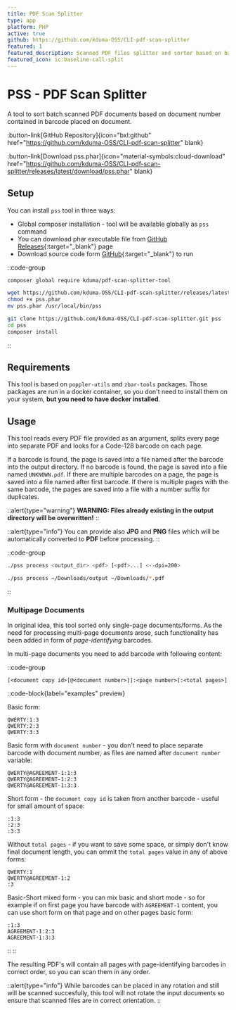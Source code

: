 ```yaml
---
title: PDF Scan Splitter
type: app
platform: PHP
active: true
github: https://github.com/kduma-OSS/CLI-pdf-scan-splitter
featured: 1
featured_description: Scanned PDF files splitter and sorter based on barcode
featured_icon: ic:baseline-call-split
---
```


# PSS - PDF Scan Splitter

A tool to sort batch scanned PDF documents based on document number contained in barcode placed on document.

:button-link[GitHub Repository]{icon="bxl:github" href="https://github.com/kduma-OSS/CLI-pdf-scan-splitter" blank}

:button-link[Download pss.phar]{icon="material-symbols:cloud-download" href="https://github.com/kduma-OSS/CLI-pdf-scan-splitter/releases/latest/download/pss.phar" blank}


## Setup

You can install `pss` tool in three ways:

- Global composer installation - tool will be available globally as `pss` command
- You can download phar executable file from [GitHub Releases](https://github.com/kduma-OSS/CLI-pdf-scan-splitter/releases/latest){:target="_blank"} page
- Download source code form [GitHub](https://github.com/kduma-OSS/CLI-pdf-scan-splitter){:target="_blank"} to run

::code-group
```bash [Composer Global]
composer global require kduma/pdf-scan-splitter-tool
```
```bash [phar executable]
wget https://github.com/kduma-OSS/CLI-pdf-scan-splitter/releases/latest/download/pss.phar
chmod +x pss.phar
mv pss.phar /usr/local/bin/pss
```
```bash [Sources]
git clone https://github.com/kduma-OSS/CLI-pdf-scan-splitter.git pss
cd pss
composer install
```
::

## Requirements

This tool is based on `poppler-utils` and `zbar-tools` packages.
Those packages are run in a docker container, so you don't need to install them on your system, **but you need to have docker installed**.

## Usage

This tool reads every PDF file provided as an argument, splits every page into separate PDF and looks for a Code-128 barcode on each page.

If a barcode is found, the page is saved into a file named after the barcode into the output directory.
If no barcode is found, the page is saved into a file named `UNKNOWN.pdf`.
If there are multiple barcodes on a page, the page is saved into a file named after first barcode.
If there is multiple pages with the same barcode, the pages are saved into a file with a number suffix for duplicates.

::alert{type="warning"}
**WARNING: Files already existing in the output directory will be overwritten!**
::


::alert{type="info"}
You can provide also **JPG** and **PNG** files which will be automatically converted to **PDF** before processing.
::

::code-group
```bash [command syntax]
./pss process <output_dir> <pdf> [<pdf>...] <--dpi=200>
```
```bash [example]
./pss process ~/Downloads/output ~/Downloads/*.pdf
```
::


### Multipage Documents

In original idea, this tool sorted only single-page documents/forms.
As the need for processing multi-page documents arose, such functionality has been added in form of _page-identifying_ barcodes.

In multi-page documents you need to add barcode with following content:

::code-group
```[syntax]
[<document copy id>[@<document number>]]:<page number>[:<total pages>]
```

::code-block{label="examples" preview}

Basic form:
```
QWERTY:1:3
QWERTY:2:3
QWERTY:3:3
```

Basic form with `document number` - you don't need to place separate barcode with document number, as files are named after `document number` variable:
```
QWERTY@AGREEMENT-1:1:3
QWERTY@AGREEMENT-1:2:3
QWERTY@AGREEMENT-1:3:3
```

Short form - the `document copy id` is taken from another barcode - useful for small amount of space:
```
:1:3
:2:3
:3:3
```

Without `total pages` - if you want to save some space, or simply don't know final document length, you can ommit the `total pages` value in any of above forms:
```
QWERTY:1
QWERTY@AGREEMENT-1:2
:3
```

Basic-Short mixed form - you can mix basic and short mode - so for example if on first page you have barcode with `AGREEMENT-1` content, you can use short form on that page and on other pages basic form:
```
:1:3
AGREEMENT-1:2:3
AGREEMENT-1:3:3
```
::
::

The resulting PDF's will contain all pages with page-identifying barcodes in correct order, so you can scan them in any order.

::alert{type="info"}
While barcodes can be placed in any rotation and still will be scanned succesfully, 
this tool will not rotate the input documents so ensure that scanned files are in correct orientation.
::